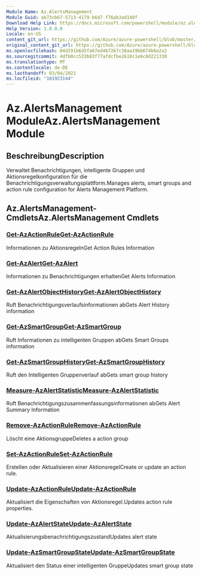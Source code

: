 ```yaml
---
Module Name: Az.AlertsManagement
Module Guid: ab73cb67-5713-4179-b6d7-f76ab3ad148f
Download Help Link: https://docs.microsoft.com/powershell/module/az.alertsmanagement
Help Version: 1.0.0.0
Locale: en-US
content_git_url: https://github.com/Azure/azure-powershell/blob/master/src/AlertsManagement/AlertsManagement/help/Az.AlertsManagement.md
original_content_git_url: https://github.com/Azure/azure-powershell/blob/master/src/AlertsManagement/AlertsManagement/help/Az.AlertsManagement.md
ms.openlocfilehash: 04d291b6d5fa67ed4b7267c38aa19bb674b6e2a2
ms.sourcegitcommit: 4dfb0cc533b83f77afdcfbe2618c1e6c8d221330
ms.translationtype: MT
ms.contentlocale: de-DE
ms.lasthandoff: 03/04/2021
ms.locfileid: "101923144"
---
```

# <span data-ttu-id="66d87-101">Az.AlertsManagement Module</span><span class="sxs-lookup"><span data-stu-id="66d87-101">Az.AlertsManagement Module</span></span>
## <span data-ttu-id="66d87-102">Beschreibung</span><span class="sxs-lookup"><span data-stu-id="66d87-102">Description</span></span>
<span data-ttu-id="66d87-103">Verwaltet Benachrichtigungen, intelligente Gruppen und Aktionsregelkonfiguration für die Benachrichtigungsverwaltungsplattform.</span><span class="sxs-lookup"><span data-stu-id="66d87-103">Manages alerts, smart groups and action rule configuration for Alerts Management Platform.</span></span>

## <span data-ttu-id="66d87-104">Az.AlertsManagement-Cmdlets</span><span class="sxs-lookup"><span data-stu-id="66d87-104">Az.AlertsManagement Cmdlets</span></span>
### [<span data-ttu-id="66d87-105">Get-AzActionRule</span><span class="sxs-lookup"><span data-stu-id="66d87-105">Get-AzActionRule</span></span>](Get-AzActionRule.md)
<span data-ttu-id="66d87-106">Informationen zu Aktionsregeln</span><span class="sxs-lookup"><span data-stu-id="66d87-106">Get Action Rules Information</span></span>

### [<span data-ttu-id="66d87-107">Get-AzAlert</span><span class="sxs-lookup"><span data-stu-id="66d87-107">Get-AzAlert</span></span>](Get-AzAlert.md)
<span data-ttu-id="66d87-108">Informationen zu Benachrichtigungen erhalten</span><span class="sxs-lookup"><span data-stu-id="66d87-108">Get Alerts Information</span></span>

### [<span data-ttu-id="66d87-109">Get-AzAlertObjectHistory</span><span class="sxs-lookup"><span data-stu-id="66d87-109">Get-AzAlertObjectHistory</span></span>](Get-AzAlertObjectHistory.md)
<span data-ttu-id="66d87-110">Ruft Benachrichtigungsverlaufsinformationen ab</span><span class="sxs-lookup"><span data-stu-id="66d87-110">Gets Alert History information</span></span>

### [<span data-ttu-id="66d87-111">Get-AzSmartGroup</span><span class="sxs-lookup"><span data-stu-id="66d87-111">Get-AzSmartGroup</span></span>](Get-AzSmartGroup.md)
<span data-ttu-id="66d87-112">Ruft Informationen zu intelligenten Gruppen ab</span><span class="sxs-lookup"><span data-stu-id="66d87-112">Gets Smart Groups information</span></span>

### [<span data-ttu-id="66d87-113">Get-AzSmartGroupHistory</span><span class="sxs-lookup"><span data-stu-id="66d87-113">Get-AzSmartGroupHistory</span></span>](Get-AzSmartGroupHistory.md)
<span data-ttu-id="66d87-114">Ruft den Intelligenten Gruppenverlauf ab</span><span class="sxs-lookup"><span data-stu-id="66d87-114">Gets smart group history</span></span>

### [<span data-ttu-id="66d87-115">Measure-AzAlertStatistic</span><span class="sxs-lookup"><span data-stu-id="66d87-115">Measure-AzAlertStatistic</span></span>](Measure-AzAlertStatistic.md)
<span data-ttu-id="66d87-116">Ruft Benachrichtigungszusammenfassungsinformationen ab</span><span class="sxs-lookup"><span data-stu-id="66d87-116">Gets Alert Summary Information</span></span>

### [<span data-ttu-id="66d87-117">Remove-AzActionRule</span><span class="sxs-lookup"><span data-stu-id="66d87-117">Remove-AzActionRule</span></span>](Remove-AzActionRule.md)
<span data-ttu-id="66d87-118">Löscht eine Aktionsgruppe</span><span class="sxs-lookup"><span data-stu-id="66d87-118">Deletes a action group</span></span>

### [<span data-ttu-id="66d87-119">Set-AzActionRule</span><span class="sxs-lookup"><span data-stu-id="66d87-119">Set-AzActionRule</span></span>](Set-AzActionRule.md)
<span data-ttu-id="66d87-120">Erstellen oder Aktualisieren einer Aktionsregel</span><span class="sxs-lookup"><span data-stu-id="66d87-120">Create or update an action rule.</span></span>

### [<span data-ttu-id="66d87-121">Update-AzActionRule</span><span class="sxs-lookup"><span data-stu-id="66d87-121">Update-AzActionRule</span></span>](Update-AzActionRule.md)
<span data-ttu-id="66d87-122">Aktualisiert die Eigenschaften von Aktionsregel.</span><span class="sxs-lookup"><span data-stu-id="66d87-122">Updates action rule properties.</span></span>

### [<span data-ttu-id="66d87-123">Update-AzAlertState</span><span class="sxs-lookup"><span data-stu-id="66d87-123">Update-AzAlertState</span></span>](Update-AzAlertState.md)
<span data-ttu-id="66d87-124">Aktualisierungsbenachrichtigungszustand</span><span class="sxs-lookup"><span data-stu-id="66d87-124">Updates alert state</span></span>

### [<span data-ttu-id="66d87-125">Update-AzSmartGroupState</span><span class="sxs-lookup"><span data-stu-id="66d87-125">Update-AzSmartGroupState</span></span>](Update-AzSmartGroupState.md)
<span data-ttu-id="66d87-126">Aktualisiert den Status einer intelligenten Gruppe</span><span class="sxs-lookup"><span data-stu-id="66d87-126">Updates smart group state</span></span>

